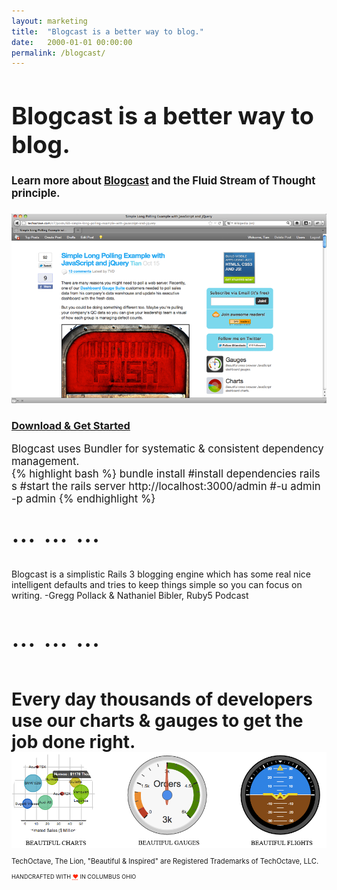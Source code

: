 ```yaml
---
layout: marketing
title:  "Blogcast is a better way to blog."
date:   2000-01-01 00:00:00
permalink: /blogcast/
---
```


<h1 style="font-size: 270%;">Blogcast is a better way to blog.</h1>

<h4 style="font-size: 120%;">Learn more about <a href="https://techoctave.com/c7/posts/38-blogcast-is-a-better-way-to-blog">Blogcast</a> and the Fluid Stream of Thought principle.</h4>

![blogcast](/images/blogcast.png)

<h3 class="buy"><a href="https://github.com/techoctave/blogcast/archive/master.zip">Download & Get Started</a></h3>

<p style="font-size: 120%;">
Blogcast uses Bundler for systematic & consistent dependency management.

<br>
{% highlight bash %}
bundle install #install dependencies
rails s #start the rails server
http://localhost:3000/admin #-u admin -p admin
{% endhighlight %}

<div style="font-size: 320%;">… … …</div>

<br>

Blogcast is a simplistic Rails 3 blogging engine which has some real nice intelligent defaults and tries to keep things simple so you can focus on writing. -Gregg Pollack & Nathaniel Bibler, Ruby5 Podcast

<br>

<div style="font-size: 320%;">… … …</div>

<br>

</p>

<h1 class="page-title" itemprop="name headline">Every day thousands of developers use our charts & gauges to get the job done right.</h1>

<img src="/images/blog-header.png" usemap="#map" style="margin-top: -20px;" />

<map name="map">
  <area shape="rect" coords="4, 4, 247, 276" href="/charts/" alt="JavaScript Charts" target="_blank"/>
  <area shape="rect" coords="317, 3, 582, 277" href="/gauges/" alt="JavaScript Gauges" target="_blank"/>
  <area shape="rect" coords="652, 4, 906, 277" href="/simulation/" alt="JavaScript Flight Gauges" target="_blank"/>  
</map>


<footer>
    <p style="font-size: 80%;">TechOctave, The Lion, "Beautiful & Inspired" are Registered Trademarks of TechOctave, LLC.</p>
    <p style="font-size: 65%;">HANDCRAFTED WITH <abbr style="color: #FF2400; font-variant: none" title="love">❤</abbr> IN COLUMBUS OHIO</p>
</footer>

